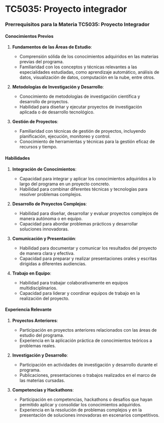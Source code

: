 # TC5035: Proyecto integrador

### Prerrequisitos para la Materia TC5035: Proyecto Integrador

#### Conocimientos Previos
1. **Fundamentos de las Áreas de Estudio**:
   - Comprensión sólida de los conocimientos adquiridos en las materias previas del programa.
   - Familiaridad con los conceptos y técnicas relevantes a las especialidades estudiadas, como aprendizaje automático, análisis de datos, visualización de datos, computación en la nube, entre otros.

2. **Metodologías de Investigación y Desarrollo**:
   - Conocimiento de metodologías de investigación científica y desarrollo de proyectos.
   - Habilidad para diseñar y ejecutar proyectos de investigación aplicada o de desarrollo tecnológico.

3. **Gestión de Proyectos**:
   - Familiaridad con técnicas de gestión de proyectos, incluyendo planificación, ejecución, monitoreo y control.
   - Conocimiento de herramientas y técnicas para la gestión eficaz de recursos y tiempo.

#### Habilidades
1. **Integración de Conocimientos**:
   - Capacidad para integrar y aplicar los conocimientos adquiridos a lo largo del programa en un proyecto concreto.
   - Habilidad para combinar diferentes técnicas y tecnologías para resolver problemas complejos.

2. **Desarrollo de Proyectos Complejos**:
   - Habilidad para diseñar, desarrollar y evaluar proyectos complejos de manera autónoma o en equipo.
   - Capacidad para abordar problemas prácticos y desarrollar soluciones innovadoras.

3. **Comunicación y Presentación**:
   - Habilidad para documentar y comunicar los resultados del proyecto de manera clara y efectiva.
   - Capacidad para preparar y realizar presentaciones orales y escritas dirigidas a diferentes audiencias.

4. **Trabajo en Equipo**:
   - Habilidad para trabajar colaborativamente en equipos multidisciplinarios.
   - Capacidad para liderar y coordinar equipos de trabajo en la realización del proyecto.

#### Experiencia Relevante
1. **Proyectos Anteriores**:
   - Participación en proyectos anteriores relacionados con las áreas de estudio del programa.
   - Experiencia en la aplicación práctica de conocimientos teóricos a problemas reales.

2. **Investigación y Desarrollo**:
   - Participación en actividades de investigación y desarrollo durante el programa.
   - Publicaciones, presentaciones o trabajos realizados en el marco de las materias cursadas.

3. **Competencias y Hackathons**:
   - Participación en competencias, hackathons o desafíos que hayan permitido aplicar y consolidar los conocimientos adquiridos.
   - Experiencia en la resolución de problemas complejos y en la presentación de soluciones innovadoras en escenarios competitivos.
